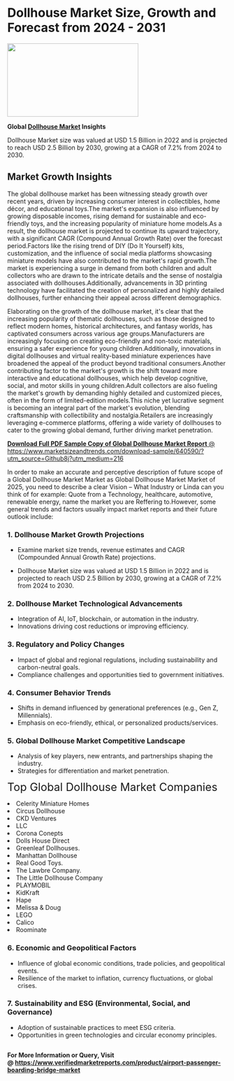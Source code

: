 <H1>Dollhouse Market Size, Growth and Forecast from 2024 - 2031</H1><img class="aligncenter size-medium wp-image-584254" src="https://thirdeyenews.in/wp-content/uploads/2024/09/Global-Market-Research-300x168.jpeg" alt="" width="300" height="168" /><p><strong>Global&nbsp;<a href="https://www.marketsizeandtrends.com/download-sample/640590/?utm_source=Github8j?utm_medium=216">Dollhouse Market</a> Insights</strong></p><p>Dollhouse Market size was valued at USD 1.5 Billion in 2022 and is projected to reach USD 2.5 Billion by 2030, growing at a CAGR of 7.2% from 2024 to 2030.</p><p><h2>Market Growth Insights</h2> <p>The global dollhouse market has been witnessing steady growth over recent years, driven by increasing consumer interest in collectibles, home décor, and educational toys.The market's expansion is also influenced by growing disposable incomes, rising demand for sustainable and eco-friendly toys, and the increasing popularity of miniature home models.As a result, the dollhouse market is projected to continue its upward trajectory, with a significant CAGR (Compound Annual Growth Rate) over the forecast period.Factors like the rising trend of DIY (Do It Yourself) kits, customization, and the influence of social media platforms showcasing miniature models have also contributed to the market's rapid growth.The market is experiencing a surge in demand from both children and adult collectors who are drawn to the intricate details and the sense of nostalgia associated with dollhouses.Additionally, advancements in 3D printing technology have facilitated the creation of personalized and highly detailed dollhouses, further enhancing their appeal across different demographics.</p> <p><a href="#"></a></p> <p>Elaborating on the growth of the dollhouse market, it's clear that the increasing popularity of thematic dollhouses, such as those designed to reflect modern homes, historical architectures, and fantasy worlds, has captivated consumers across various age groups.Manufacturers are increasingly focusing on creating eco-friendly and non-toxic materials, ensuring a safer experience for young children.Additionally, innovations in digital dollhouses and virtual reality-based miniature experiences have broadened the appeal of the product beyond traditional consumers.Another contributing factor to the market's growth is the shift toward more interactive and educational dollhouses, which help develop cognitive, social, and motor skills in young children.Adult collectors are also fueling the market's growth by demanding highly detailed and customized pieces, often in the form of limited-edition models.This niche yet lucrative segment is becoming an integral part of the market's evolution, blending craftsmanship with collectibility and nostalgia.Retailers are increasingly leveraging e-commerce platforms, offering a wide variety of dollhouses to cater to the growing global demand, further driving market penetration.</p> <p><a href="#"></p><p><span class=""><strong>Download Full PDF Sample Copy of Global Dollhouse Market Report</strong> @ <a href="https://www.marketsizeandtrends.com/download-sample/640590/?utm_source=Github8j?utm_medium=216" target="_blank">https://www.marketsizeandtrends.com/download-sample/640590/?utm_source=Github8j?utm_medium=216</a></span></p><p>In order to make an accurate and perceptive description of future scope of a Global&nbsp;Dollhouse Market Market as Global&nbsp;Dollhouse Market Market of 2025, you need to describe a clear Vision &ndash; What Industry or Linda can you think of for example: Quote from a Technology, healthcare, automotive, renewable energy, name the market you are Reffering to.However, some general trends and factors usually impact market reports and their future outlook include:</p><h3>1.&nbsp;<strong>Dollhouse Market Growth Projections</strong></h3><ul><li>Examine market size trends, revenue estimates and CAGR (Compounded Annual Growth Rate) projections.</li><li><p>Dollhouse Market size was valued at USD 1.5 Billion in 2022 and is projected to reach USD 2.5 Billion by 2030, growing at a CAGR of 7.2% from 2024 to 2030.</p></li></ul><h3>2.&nbsp;<strong>Dollhouse Market Technological Advancements</strong></h3><ul><li>Integration of AI, IoT, blockchain, or automation in the industry.</li><li>Innovations driving cost reductions or improving efficiency.</li></ul><h3>3.&nbsp;<strong>Regulatory and Policy Changes</strong></h3><ul><li>Impact of global and regional regulations, including sustainability and carbon-neutral goals.</li><li>Compliance challenges and opportunities tied to government initiatives.</li></ul><h3>4.&nbsp;<strong>Consumer Behavior Trends</strong></h3><ul><li>Shifts in demand influenced by generational preferences (e.g., Gen Z, Millennials).</li><li>Emphasis on eco-friendly, ethical, or personalized products/services.</li></ul><h3>5.&nbsp;<strong>Global Dollhouse Market Competitive Landscape</strong></h3><ul><li>Analysis of key players, new entrants, and partnerships shaping the industry.</li><li>Strategies for differentiation and market penetration.</li></ul><p data-pm-slice="1 1 []"><span style="color: inherit; font-family: inherit; font-size: 25px;">Top Global Dollhouse Market Companies</span></p><div class="" data-test-id=""><p><li>Celerity Miniature Homes</li><li> Circus Dollhouse</li><li> CKD Ventures</li><li> LLC</li><li> Corona Conepts</li><li> Dolls House Direct</li><li> Greenleaf Dollhouses.</li><li> Manhattan Dollhouse</li><li> Real Good Toys.</li><li> The Lawbre Company.</li><li> The Little Dollhouse Company</li><li> PLAYMOBIL</li><li> KidKraft</li><li> Hape</li><li> Melissa & Doug</li><li> LEGO</li><li> Calico</li><li> Roominate</li></p></div><h3>6.&nbsp;<strong>Economic and Geopolitical Factors</strong></h3><ul><li>Influence of global economic conditions, trade policies, and geopolitical events.</li><li>Resilience of the market to inflation, currency fluctuations, or global crises.</li></ul><h3>7.&nbsp;<strong>Sustainability and ESG (Environmental, Social, and Governance)</strong></h3><ul><li>Adoption of sustainable practices to meet ESG criteria.</li><li>Opportunities in green technologies and circular economy principles.</li></ul><h2><strong style="font-size: 14px;">For More Information or Query, Visit @&nbsp;</strong><a style="background-color: #ffffff; font-size: 14px;" href="https://www.marketsizeandtrends.com/report/dollhouse-market/" target="_blank">https://www.verifiedmarketreports.com/product/airport-passenger-boarding-bridge-market</a></h2>